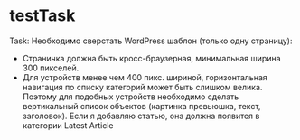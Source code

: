 testTask
========
Task:
  Необходимо сверстать WordPress шаблон (только одну страницу):
  - Cтраничка должна быть кросс-браузерная, минимальная ширина 300 пикселей. 
  - Для устройств менее чем 400 пикс. шириной, горизонтальная навигация по списку категорий может быть слишком велика. Поэтому для подобных устройств необходимо сделать вертикальный список объектов (картинка превьюшка, текст, заголовок). Если я добавляю статью, она должна появится в категории Latest Article
